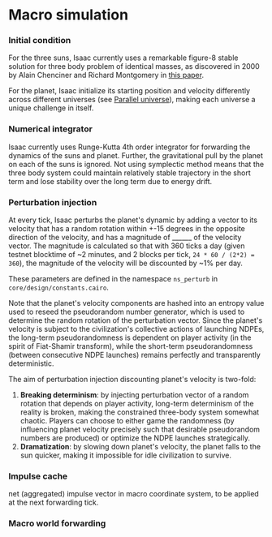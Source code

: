 # Macro simulation

### Initial condition
For the three suns, Isaac currently uses a remarkable figure-8 stable solution for three body problem of identical masses, as discovered in 2000 by Alain Chenciner and Richard Montgomery in [this paper](https://arxiv.org/abs/math/0011268).

For the planet, Isaac initialize its starting position and velocity differently across different universes (see [Parallel universe](eng/lobby-universes.md)), making each universe a unique challenge in itself.

### Numerical integrator
Isaac currently uses Runge-Kutta 4th order integrator for forwarding the dynamics of the suns and planet. Further, the gravitational pull by the planet on each of the suns is ignored. Not using symplectic method means that the three body system could maintain relatively stable trajectory in the short term and lose stability over the long term due to energy drift.

### Perturbation injection
At every tick, Isaac perturbs the planet's dynamic by adding a vector to its velocity that has a random rotation within +-15 degrees in the opposite direction of the velocity, and has a magnitude of ______ of the velocity vector. The magnitude is calculated so that with 360 ticks a day (given testnet blocktime of ~2 minutes, and 2 blocks per tick, `24 * 60 / (2*2) = 360`), the magnitude of the velocity will be discounted by ~1% per day.

These parameters are defined in the namespace `ns_perturb` in `core/design/constants.cairo`.

Note that the planet's velocity components are hashed into an entropy value used to reseed the pseudorandom number generator, which is used to determine the random rotation of the perturbation vector. Since the planet's velocity is subject to the civilization's collective actions of launching NDPEs, the long-term pseudorandomness is dependent on player activity (in the spirit of Fiat-Shamir transform), while the short-term pseudorandomness (between consecutive NDPE launches) remains perfectly and transparently deterministic.

The aim of perturbation injection discounting planet's velocity is two-fold:
1. **Breaking determinism**: by injecting perturbation vector of a random rotation that depends on player activity, long-term determinism of the reality is broken, making the constrained three-body system somewhat chaotic. Players can choose to either game the randomness (by influencing planet velocity precisely such that desirable pseudorandom numbers are produced) or optimize the NDPE launches strategically.
2. **Dramatization**: by slowing down planet's velocity, the planet falls to the sun quicker, making it impossible for idle civilization to survive.

### Impulse cache
net (aggregated) impulse vector in macro coordinate system, to be applied at the next forwarding tick.

### Macro world forwarding